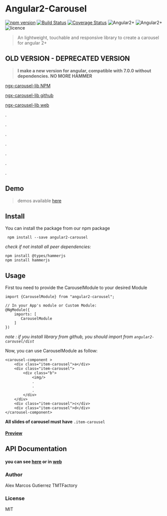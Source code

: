 # Angular2-Carousel

[![npm version](https://badge.fury.io/js/angular2-carousel.svg)](https://badge.fury.io/js/angular2-carousel) [![Build Status](https://travis-ci.org/kappys1/angular2-carousel.svg?branch=master)](https://travis-ci.org/kappys1/angular2-carousel) [![Coverage Status](https://coveralls.io/repos/github/kappys1/angular2-carousel/badge.svg?branch=master)](https://coveralls.io/github/kappys1/angular2-carousel?branch=master)  ![Angular2+](https://img.shields.io/badge/Angular_2+-passing-brightgreen.svg?style=flat) ![Angular2+](https://img.shields.io/badge/Angular_5-success-brightgreen.svg?style=flat) ![licence](https://img.shields.io/badge/licence-MIT-blue.svg?style=flat)

> An lightweight, touchable and responsive library to create a carousel for angular 2+

## OLD VERSION - DEPRECATED VERSION
> **I make a new version for angular, compatible with 7.0.0 without dependencies. NO MORE HAMMER**

[ngx-carousel-lib NPM](https://www.npmjs.com/package/ngx-carousel-lib)

[ngx-carousel-lib github](https://github.com/kappys1/ngx-carousel)

[ngx-carousel-lib web](https://kappys1.github.io/ngx-carousel)

.

.

.

.

.

.

.


## Demo
> demos available [here](https://kappys1.github.io/angular2-carousel)

## Install
You can install the package from our npm package
```
 npm install --save angular2-carousel
```

*check if not install all peer dependencies:*
```
npm install @types/hammerjs
npm install hammerjs
```

## Usage
First tou need to provide the CarouselModule to your desired Module 



```
import {CarouselModule} from "angular2-carousel";

// In your App's module or Custom Module:
@NgModule({
    imports: [
       CarouselModule
    ] 
})
```

*note : if you install library from github, you should import from ``angular2-carousel/dist``*

Now, you can use CarouselModule as follow:

```
<carousel-component >
    <div class="item-carousel">a</div>
    <div class="item-carousel">
        <div class="b">
            <img/>
            .
            .
            .
        </div>
    </div>
    <div class="item-carousel">c</div>
    <div class="item-carousel">d</div>
</carousel-component>
```

**All slides of carousel must have** ``.item-carousel``


#### [Preview](https://embed.plnkr.co/CPWvmndIgpsglCvLChhc/)

## API Documentation
#### you can see [here](https://github.com/kappys1/angular2-carousel/wiki/API-Documentation) or in [web](https://kappys1.github.io/angular2-carousel)

### Author
Alex Marcos Gutierrez
TMTFactory
### License
MIT
